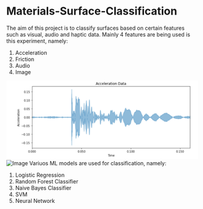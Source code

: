 # Materials-Surface-Classification
The aim of this project is to classify surfaces based on certain features such as visual, audio and haptic data. Mainly 4 features are being used is this experiment, namely:
1. Acceleration
2. Friction
3. Audio
4. Image

![Acceleration](https://github.com/ChiragJindal21/Materials-Surface-Classification/blob/main/Acceleration.png)
![Image](http://url/to/img.png)
Variuos ML models are used for classification, namely:
1. Logistic Regression
2. Random Forest Classifier
3. Naive Bayes Classifier
4. SVM
5. Neural Network
